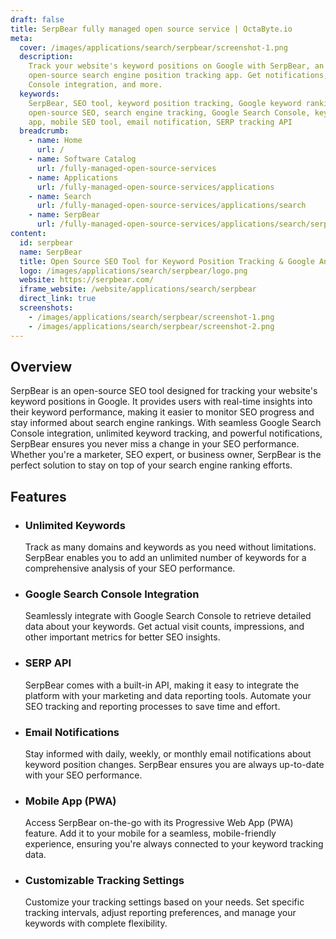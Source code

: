 ```yaml
---
draft: false
title: SerpBear fully managed open source service | OctaByte.io
meta:
  cover: /images/applications/search/serpbear/screenshot-1.png
  description:
    Track your website's keyword positions on Google with SerpBear, an
    open-source search engine position tracking app. Get notifications, Google Search
    Console integration, and more.
  keywords:
    SerpBear, SEO tool, keyword position tracking, Google keyword ranking,
    open-source SEO, search engine tracking, Google Search Console, keyword tracking
    app, mobile SEO tool, email notification, SERP tracking API
  breadcrumb:
    - name: Home
      url: /
    - name: Software Catalog
      url: /fully-managed-open-source-services
    - name: Applications
      url: /fully-managed-open-source-services/applications
    - name: Search
      url: /fully-managed-open-source-services/applications/search
    - name: SerpBear
      url: /fully-managed-open-source-services/applications/search/serpbear
content:
  id: serpbear
  name: SerpBear
  title: Open Source SEO Tool for Keyword Position Tracking & Google Analytics
  logo: /images/applications/search/serpbear/logo.png
  website: https://serpbear.com/
  iframe_website: /website/applications/search/serpbear
  direct_link: true
  screenshots:
    - /images/applications/search/serpbear/screenshot-1.png
    - /images/applications/search/serpbear/screenshot-2.png
---
```


## Overview

SerpBear is an open-source SEO tool designed for tracking your website's keyword positions in Google. It provides users with real-time insights into their keyword performance, making it easier to monitor SEO progress and stay informed about search engine rankings. With seamless Google Search Console integration, unlimited keyword tracking, and powerful notifications, SerpBear ensures you never miss a change in your SEO performance. Whether you're a marketer, SEO expert, or business owner, SerpBear is the perfect solution to stay on top of your search engine ranking efforts.

## Features

- ### Unlimited Keywords

  Track as many domains and keywords as you need without limitations. SerpBear enables you to add an unlimited number of keywords for a comprehensive analysis of your SEO performance.

- ### Google Search Console Integration

  Seamlessly integrate with Google Search Console to retrieve detailed data about your keywords. Get actual visit counts, impressions, and other important metrics for better SEO insights.

- ### SERP API

  SerpBear comes with a built-in API, making it easy to integrate the platform with your marketing and data reporting tools. Automate your SEO tracking and reporting processes to save time and effort.

- ### Email Notifications

  Stay informed with daily, weekly, or monthly email notifications about keyword position changes. SerpBear ensures you are always up-to-date with your SEO performance.

- ### Mobile App (PWA)

  Access SerpBear on-the-go with its Progressive Web App (PWA) feature. Add it to your mobile for a seamless, mobile-friendly experience, ensuring you're always connected to your keyword tracking data.

- ### Customizable Tracking Settings

  Customize your tracking settings based on your needs. Set specific tracking intervals, adjust reporting preferences, and manage your keywords with complete flexibility.
